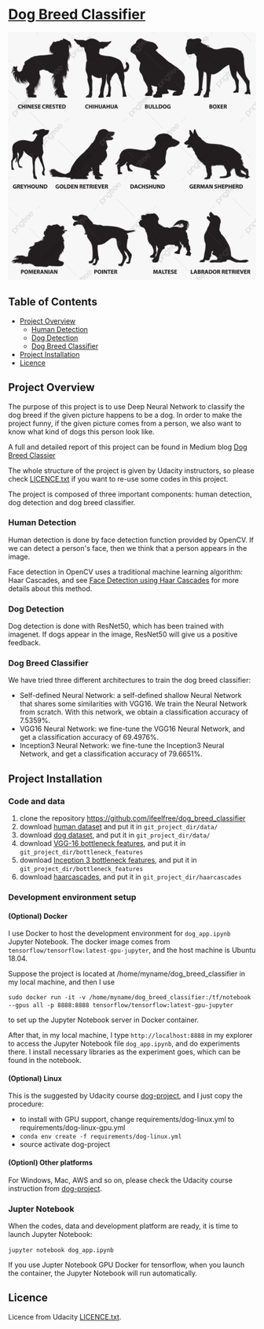 # [Dog Breed Classifier](https://github.com/ifeelfree/dog_breed_classifier) 
![](dog_breed.jpg)

## Table of Contents
  * [Project Overview](#project-overview)
    + [Human Detection](#human-detection)
    + [Dog Detection](#dog-detection)
    + [Dog Breed Classifier](#dog-breed-classifier)
  * [Project Installation](#project-installation)
  * [Licence](#licence)



## Project Overview

The purpose of this project is to use Deep Neural Network to classify the dog breed if the given picture happens to be a dog. In order to make the project funny, if the given picture comes from a person, we also want to know what kind of dogs this person look like. 

A full and detailed report of this project can be found in Medium blog [Dog Breed Classier](https://majianglin2003.medium.com/dog-breed-classier-26977185f5e0)

The whole structure of the project is given by Udacity instructors, so please check [LICENCE.txt](LICENCE.txt) if you want to re-use some codes in this project. 

The project is composed of three important components: human detection, dog detection and dog breed classifier. 

### Human Detection 

Human detection is done by face detection function provided by OpenCV. If we can detect a person's face, then we think that a person appears in the image.  

Face detection in OpenCV uses a traditional machine learning algorithm: Haar Cascades, and see [Face Detection using Haar Cascades](https://opencv-python-tutroals.readthedocs.io/en/latest/py_tutorials/py_objdetect/py_face_detection/py_face_detection.html) for more details about this method.  


### Dog Detection 

Dog detection is done with ResNet50, which has been trained with imagenet. If dogs appear in the image, ResNet50 will give us a positive feedback. 


### Dog Breed Classifier 

We have tried three different architectures to train the dog breed classifier:
- Self-defined Neural Network: a self-defined shallow Neural Network that shares some similarities with VGG16. We train the Neural Network from scratch. With this network, we obtain a classification accuracy of 7.5359%. 
- VGG16 Neural Network: we fine-tune the VGG16 Neural Network, and get a classification accuracy of 69.4976%. 
- Inception3 Neural Network: we fine-tune the Inception3 Neural Network, and get a classification accuracy of 79.6651%. 
 
## Project Installation 

### Code and data
1. clone the repository https://github.com/ifeelfree/dog_breed_classifier
2. download [human dataset](https://s3-us-west-1.amazonaws.com/udacity-aind/dog-project/lfw.zip) and put it in `git_project_dir/data/`
3. download [dog dataset](https://s3-us-west-1.amazonaws.com/udacity-aind/dog-project/dogImages.zip), and put it in `git_project_dir/data/`
4. download [VGG-16 bottleneck features](https://s3-us-west-1.amazonaws.com/udacity-aind/dog-project/DogVGG16Data.npz), and put it in `git_project_dir/bottleneck_features`
5. download [Inception 3 bottleneck features](https://s3-us-west-1.amazonaws.com/udacity-aind/dog-project/DogVGG16Data.npz), and put it in `git_project_dir/bottleneck_features`
6. download [haarcascades](https://github.com/opencv/opencv/blob/master/data/haarcascades/haarcascade_frontalface_alt.xml), and put it in `git_project_dir/haarcascades`

### Development environment setup
#### (Optional) Docker
 
I use Docker to host the development environment for `dog_app.ipynb` Jupyter Notebook. The docker image comes from `tensorflow/tensorflow:latest-gpu-jupyter`, and the host machine is Ubuntu 18.04. 

Suppose the project is located at /home/myname/dog_breed_classifier in my local machine, and then I use 

```
sudo docker run -it -v /home/myname/dog_breed_classifier:/tf/notebook --gpus all -p 8888:8888 tensorflow/tensorflow:latest-gpu-jupyter
```

to set up the Jupyter Notebook server in Docker container. 

After that, in my local machine, I type `http://localhost:8888` in my explorer to access the Jupyter Notebook file `dog_app.ipynb`, and do experiments there. I install necessary libraries as the experiment goes, which can be found in the notebook. 

 

#### (Optional) Linux
This is the suggested by Udacity course [dog-project](https://github.com/udacity/dog-project), and I just copy the procedure:
- to install with GPU support, change requirements/dog-linux.yml to requirements/dog-linux-gpu.yml
- `conda env create -f requirements/dog-linux.yml`
- source activate dog-project


#### (Optionl) Other platforms
For Windows, Mac, AWS and so on, please check the Udacity course instruction from [dog-project](https://github.com/udacity/dog-project). 
 
 
### Jupter Notebook

When the codes, data and development platform are ready, it is time to launch Jupyter Notebook:

```jupyter notebook dog_app.ipynb```

If you use Jupter Notebook GPU Docker for tensorflow, when you launch the container, the Jupyter Notebook will run automatically. 

## Licence

Licence from Udacity [LICENCE.txt](LICENCE.txt). 